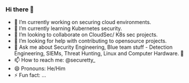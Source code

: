### Hi there 👋

- 🔭 I’m currently working on securing cloud environments.
- 🌱 I’m currently learning Kubernetes security.
- 👯 I’m looking to collaborate on CloudSec/ K8s sec projects.
- 🤔 I’m looking for help with contributing to opensource projects.
- 💬 Ask me about Security Engineering, Blue team stuff - Detection Engineering, SIEMs, Threat Hunting, Linux and Computer Hardware. 🦄
- 📫 How to reach me: @securetty_
- 😄 Pronouns: He/Him
- ⚡ Fun fact: ...

